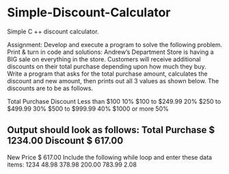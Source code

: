 # Simple-Discount-Calculator
Simple C ++ discount calculator.

Assignment: Develop and execute a program to solve the following problem. Print & turn in 
code and solutions: Andrew’s Department Store is having a BIG sale on everything in the 
store. Customers will receive additional discounts on their total purchase depending upon how 
much they buy. Write a program that asks for the total purchase amount, calculates the 
discount and new amount, then prints out all 3 values as shown below. The discounts are to 
be as follows.

Total Purchase Discount
Less than $100 10%
$100 to $249.99 20%
$250 to $499.99 30%
$500 to $999.99 40%
$1000 or more 50%

Output should look as follows:
Total Purchase $ 1234.00
Discount $ 617.00
---------------------------
New Price $ 617.00
Include the following while loop and enter these data items:
1234 48.98 378.98 200.00 783.99 2.08
